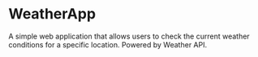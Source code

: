 # WeatherApp
A simple web application that allows users to check the current weather conditions for a specific location.
Powered by Weather API.
